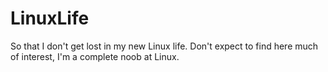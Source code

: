 # LinuxLife
So that I don't get lost in my new Linux life. Don't expect to find here much of interest, I'm a complete noob at Linux.
